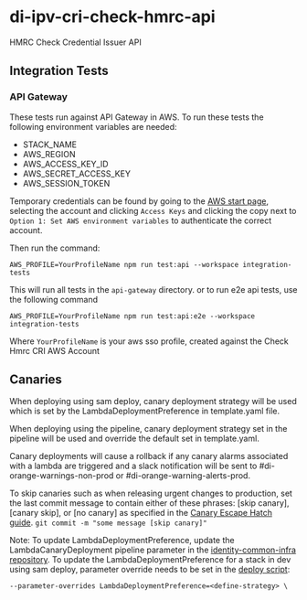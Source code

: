 # di-ipv-cri-check-hmrc-api

HMRC Check Credential Issuer API

## Integration Tests

### API Gateway
These tests run against API Gateway in AWS.
To run these tests the following environment variables are needed:

- STACK_NAME
- AWS_REGION
- AWS_ACCESS_KEY_ID
- AWS_SECRET_ACCESS_KEY
- AWS_SESSION_TOKEN

Temporary credentials can be found by going to the [AWS start page](https://uk-digital-identity.awsapps.com/start#/), selecting the account and clicking
`Access Keys` and clicking the copy next to `Option 1: Set AWS environment variables` to authenticate the correct account.

Then run the command:

`AWS_PROFILE=YourProfileName npm run test:api --workspace integration-tests`

This will run all tests in the `api-gateway` directory.
or to run e2e api tests, use the following command

`AWS_PROFILE=YourProfileName npm run test:api:e2e --workspace integration-tests`

Where `YourProfileName` is your aws sso profile, created against the Check Hmrc CRI AWS Account

## Canaries
When deploying using sam deploy, canary deployment strategy will be used which is set by the LambdaDeploymentPreference in template.yaml file.

When deploying using the pipeline, canary deployment strategy set in the pipeline will be used and override the default set in template.yaml.

Canary deployments will cause a rollback if any canary alarms associated with a lambda are triggered and a slack notification will be sent to #di-orange-warnings-non-prod or #di-orange-warning-alerts-prod.

To skip canaries such as when releasing urgent changes to production, set the last commit message to contain either of these phrases: [skip canary], [canary skip], or [no canary] as specified in the [Canary Escape Hatch guide](https://govukverify.atlassian.net/wiki/spaces/PLAT/pages/3836051600/Rollback+Recovery+Guidance#Escape-Hatch%3A-how-to-skip-canary-deployments-when-needed).
`git commit -m "some message [skip canary]"`

Note: To update LambdaDeploymentPreference, update the LambdaCanaryDeployment pipeline parameter in the [identity-common-infra repository](https://github.com/govuk-one-login/identity-common-infra/tree/main/terraform/orange/hmrc-check). To update the LambdaDeploymentPreference for a stack in dev using sam deploy, parameter override needs to be set in the [deploy script](./deploy.sh):

`--parameter-overrides LambdaDeploymentPreference=<define-strategy> \`
